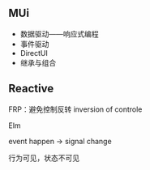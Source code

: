 ## MUi

- 数据驱动——响应式编程
- 事件驱动
- DirectUI
- 继承与组合

## Reactive

FRP：避免控制反转 inversion of controle

Elm

event happen -> signal change

行为可见，状态不可见